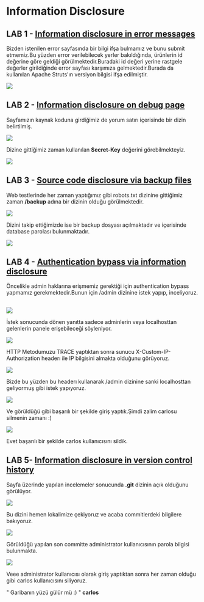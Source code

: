 # Information Disclosure

## LAB 1 - [Information disclosure in error messages](https://portswigger.net/web-security/information-disclosure/exploiting/lab-infoleak-in-error-messages)

Bizden istenilen error sayfasında bir bilgi ifşa bulmamız ve bunu submit etmemiz.Bu yüzden error verilebilecek yerler bakıldığında, ürünlerin id değerine göre geldiği görülmektedir.Buradaki id değeri yerine rastgele değerler girildiğinde error sayfası karşımıza gelmektedir.Burada da kullanılan Apache Struts&#39;ın versiyon bilgisi ifşa edilmiştir.

![](RackMultipart20200723-4-16qt179_html_e4f2ae4b5c2c6949.png)

## LAB 2 - [Information disclosure on debug page](https://portswigger.net/web-security/information-disclosure/exploiting/lab-infoleak-on-debug-page)

Sayfamızın kaynak koduna girdiğimiz de yorum satırı içerisinde bir dizin belirtilmiş.

![](RackMultipart20200723-4-16qt179_html_dba5edd5a73b511d.png)

Dizine gittiğimiz zaman kullanılan **Secret-Key** değerini görebilmekteyiz.

![](RackMultipart20200723-4-16qt179_html_f72157e30cf0c4a3.png)

## LAB 3 - [Source code disclosure via backup files](https://portswigger.net/web-security/information-disclosure/exploiting/lab-infoleak-via-backup-files)

Web testlerinde her zaman yaptığımız gibi robots.txt dizinine gittiğimiz zaman **/backup** adına bir dizinin olduğu görülmektedir.

![](RackMultipart20200723-4-16qt179_html_f5bccac26b4d5e54.png)

Dizini takip ettiğimizde ise bir backup dosyası açılmaktadır ve içerisinde database parolası bulunmaktadır.

![](RackMultipart20200723-4-16qt179_html_703deb7cff926e1c.png)

##


## LAB 4 - [Authentication bypass via information disclosure](https://portswigger.net/web-security/information-disclosure/exploiting/lab-infoleak-authentication-bypass)

Öncelikle admin haklarına erişmemiz gerektiği için authentication bypass yapmamız gerekmektedir.Bunun için /admin dizinine istek yapıp, inceliyoruz.

##


![](RackMultipart20200723-4-16qt179_html_1447c05029ad5c44.png)

İstek sonucunda dönen yanıtta sadece adminlerin veya localhosttan gelenlerin panele erişebileceği söyleniyor.

![](RackMultipart20200723-4-16qt179_html_5e128ce93e2fbba7.png)

HTTP Metodumuzu TRACE yaptıktan sonra sunucu X-Custom-IP-Authorization headerı ile IP bilgisini almakta olduğunu görüyoruz.

![](RackMultipart20200723-4-16qt179_html_fb3e55b66a9942c0.png)

Bizde bu yüzden bu headerı kullanarak /admin dizinine sanki localhosttan geliyormuş gibi istek yapıyoruz.

![](RackMultipart20200723-4-16qt179_html_28097e8491fa762c.png)

Ve görüldüğü gibi başarılı bir şekilde giriş yaptık.Şimdi zalim carlosu silmenin zamanı :)

![](RackMultipart20200723-4-16qt179_html_255a0998b7b223d2.png)

Evet başarılı bir şekilde carlos kullanıcısını sildik.

## LAB 5- [Information disclosure in version control history](https://portswigger.net/web-security/information-disclosure/exploiting/lab-infoleak-in-version-control-history)

Sayfa üzerinde yapılan incelemeler sonucunda **.git** dizinin açık olduğunu görülüyor.

![](RackMultipart20200723-4-16qt179_html_c98985f7241aa8ea.png)

Bu dizini hemen lokalimize çekiyoruz ve acaba commitlerdeki bilgilere bakıyoruz.

![](RackMultipart20200723-4-16qt179_html_8dbd747bb104d72e.png)

Görüldüğü yapılan son committe administrator kullanıcısının parola bilgisi bulunmakta.

![](RackMultipart20200723-4-16qt179_html_448350c2fb96759a.png)

Veee administrator kullanıcısı olarak giriş yaptıktan sonra her zaman olduğu gibi carlos kullanıcısını siliyoruz.

&quot; Garibanın yüzü gülür mü :) &quot; **carlos**